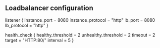 ## Loadbalancer configuration 

listener {
    instance_port     = 8080
    instance_protocol = "http"
    lb_port           = 8080
    lb_protocol       = "http"
  }

 health_check {
    healthy_threshold   = 2
    unhealthy_threshold = 2
    timeout             = 2
    target              = "HTTP:80/"
    interval            = 5
  }

